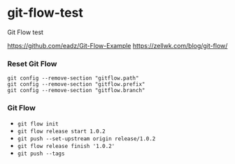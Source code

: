 # git-flow-test
Git Flow test

https://github.com/eadz/Git-Flow-Example
https://zellwk.com/blog/git-flow/


### Reset Git Flow

 ```
git config --remove-section "gitflow.path"
git config --remove-section "gitflow.prefix"
git config --remove-section "gitflow.branch"
```

### Git Flow

- `git flow init`
- `git flow release start 1.0.2`
- `git push --set-upstream origin release/1.0.2`
- `git flow release finish '1.0.2'`
- `git push --tags`
